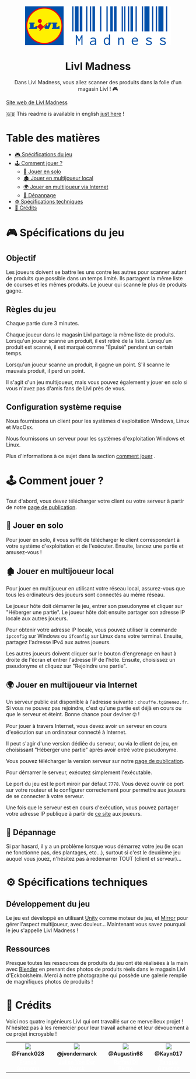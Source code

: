 <br/>
<br/>
<h1 align="center"><img src="./picture/Livl_Madness.png" width="400px"/>
<br/><br/>
  Livl Madness
</h1>
<p align="center">Dans Livl Madness, vous allez scanner des produits dans la folie d'un magasin Livl ! 🎮</p>

[Site web de Livl Madness](https://livl.franck-g.fr/)

🇬🇧 This readme is available in english [just here](../README.md) !

# Table des matières

- [🎮 Spécifications du jeu](#spécifications-du-jeu)
- [🕹️ Comment jouer ?](#comment-jouer-?)
  - [🙋 Jouer en solo](#jouer-en-solo)
  - [🏚️ Jouer en multijoueur local](#jouer-en-multijoueur-local)
  - [🌍 Jouer en multijoueur via Internet](#jouer-en-multijoueur-via-Internet)
  - [🙅 Dépannage](#dépannage)
- [⚙️ Spécifications techniques](#spécifications-techniques)
- [💖 Crédits](#crédits)

# 🎮 Spécifications du jeu

## Objectif

Les joueurs doivent se battre les uns contre les autres pour scanner autant de produits que possible dans un temps limité. Ils partagent la même liste de courses et les mêmes produits. Le joueur qui scanne le plus de produits gagne.

## Règles du jeu

Chaque partie dure 3 minutes.

Chaque joueur dans le magasin Livl partage la même liste de produits. Lorsqu'un joueur scanne un produit, il est retiré de la liste. Lorsqu'un produit est scanné, il est marqué comme "Épuisé" pendant un certain temps.

Lorsqu'un joueur scanne un produit, il gagne un point. S'il scanne le mauvais produit, il perd un point.

Il s'agit d'un jeu multijoueur, mais vous pouvez également y jouer en solo si vous n'avez pas d'amis fans de Livl près de vous.

## Configuration système requise

Nous fournissons un client pour les systèmes d'exploitation Windows, Linux et MacOsx.

Nous fournissons un serveur pour les systèmes d'exploitation Windows et Linux.

Plus d'informations à ce sujet dans la section [comment jouer](#Comment-jouer-?) .

# 🕹️ Comment jouer ?

Tout d'abord, vous devez télécharger votre client ou votre serveur à partir de notre [page de publication](https://github.com/Livl-Corporation/livl-madness/releases).

## 🙋 Jouer en solo

Pour jouer en solo, il vous suffit de télécharger le client correspondant à votre système d'exploitation et de l'exécuter.
Ensuite, lancez une partie et amusez-vous !

## 🏚️ Jouer en multijoueur local

Pour jouer en multijoueur en utilisant votre réseau local, assurez-vous que tous les ordinateurs des joueurs sont connectés au même réseau.

Le joueur hôte doit démarrer le jeu, entrer son pseudonyme et cliquer sur "Héberger une partie". Le joueur hôte doit ensuite partager son adresse IP locale aux autres joueurs.

Pour obtenir votre adresse IP locale, vous pouvez utiliser la commande `ipconfig` sur Windows ou `ifconfig` sur Linux dans votre terminal. Ensuite, partagez l'adresse IPv4 aux autres joueurs.

Les autres joueurs doivent cliquer sur le bouton d'engrenage en haut à droite de l'écran et entrer l'adresse IP de l'hôte.
Ensuite, choisissez un pseudonyme et cliquez sur "Rejoindre une partie".

## 🌍 Jouer en multijoueur via Internet

Un serveur public est disponible à l'adresse suivante : `chouffe.tgimenez.fr`.
Si vous ne pouvez pas rejoindre, c'est qu'une partie est déjà en cours ou que le serveur et éteint. Bonne chance pour deviner 🤓 !

Pour jouer à travers Internet, vous devez avoir un serveur en cours d'exécution sur un ordinateur connecté à Internet.

Il peut s'agir d'une version dédiée du serveur, ou via le client de jeu, en choisissant "Héberger une partie" après avoir entré votre pseudonyme.

Vous pouvez télécharger la version serveur sur notre [page de publication](https://github.com/Livl-Corporation/livl-madness/releases).

Pour démarrer le serveur, exécutez simplement l'exécutable.

Le port du jeu est le port miroir par défaut `7778`. Vous devez ouvrir ce port sur votre routeur et le configurer correctement pour permettre aux joueurs de se connecter à votre serveur.

Une fois que le serveur est en cours d'exécution, vous pouvez partager votre adresse IP publique à partir de [ce site](https://whatismyipaddress.com/) aux joueurs.

## 🙅 Dépannage

Si par hasard, il y a un problème lorsque vous démarrez votre jeu (le scan ne fonctionne pas, des plantages, etc...), surtout si c'est le deuxième jeu auquel vous jouez, n'hésitez pas à redémarrer TOUT (client et serveur)...

# ⚙️ Spécifications techniques

## Développement du jeu

Le jeu est développé en utilisant [Unity](https://unity.com/fr) comme moteur de jeu, et [Mirror](https://mirror-networking.com/) pour gérer l'aspect multijoueur, avec douleur... Maintenant vous savez pourquoi le jeu s'appelle Livl Madness !

## Ressources

Presque toutes les ressources de produits du jeu ont été réalisées à la main avec [Blender](https://www.blender.org/) en prenant des photos de produits réels dans le magasin Livl d'Eckbolsheim. Merci à notre photographe qui possède une galerie remplie de magnifiques photos de produits !

# 💖 Crédits

Voici nos quatre ingénieurs Livl qui ont travaillé sur ce merveilleux projet ! N'hésitez pas à les remercier pour leur travail acharné et leur dévouement à ce projet incroyable !

<table align="center">
  <tr>
    <th><img src="https://avatars.githubusercontent.com/u/19238963?v=4?v=4?size=115" width="115"><br><strong>@FranckG28</strong></th>
    <th><img  src="https://avatars.githubusercontent.com/u/62793491?v=4?size=115" width="115"><br><strong>@jvondermarck</strong></th>
    <th><img  src="https://avatars.githubusercontent.com/u/67447144?v=4?size=115" width="115"><br><strong>@Augustin68</strong></th>
    <th><img  src="https://avatars.githubusercontent.com/u/51646882?v=4?size=115" width="115"><br><strong>@Kayn017</strong></th>
  </tr>
  <tr align="center">
    <td><b><a href="https://github.com/FranckG28" style="color: white">Franck Gutmann</a></b></td>
    <td><b><a href="https://github.com/jvondermarck" style="color: white">Julien Von Der Marck</a></b></td>
    <td><b><a href="https://github.com/Augustin68" style="color: white">Raffael Di Pietro</a></b></td>
    <td><b><a href="https://github.com/Kayn017" style="color: white">Tanguy Gimenez</a></b></td>
  </tr>
</table>
